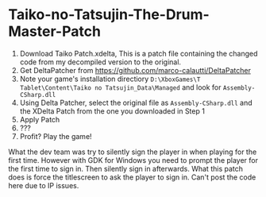 # Taiko-no-Tatsujin-The-Drum-Master-Patch

1. Download Taiko Patch.xdelta, This is a patch file containing the changed code from my decompiled version to the original. 
2. Get DeltaPatcher from https://github.com/marco-calautti/DeltaPatcher
3. Note your game's installation directiory `D:\XboxGames\T Tablet\Content\Taiko no Tatsujin_Data\Managed` and look for `Assembly-CSharp.dll`
4. Using Delta Patcher, select the original file as `Assembly-CSharp.dll` and the XDelta Patch from the one you downloaded in Step 1
5. Apply Patch
6. ???
7. Profit? Play the game!


What the dev team was try to silently sign the player in when playing for the first time. However with GDK for Windows you need to prompt the player for the first time to sign in. Then silently sign in afterwards. 
What this patch does is force the titlescreen to ask the player to sign in. Can't post the code here due to IP issues. 
